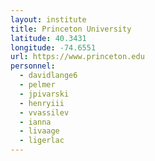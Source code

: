 ```yaml
---
layout: institute
title: Princeton University
latitude: 40.3431
longitude: -74.6551
url: https://www.princeton.edu
personnel:
  - davidlange6
  - pelmer
  - jpivarski
  - henryiii
  - vvassilev
  - ianna
  - livaage
  - ligerlac
---
```

